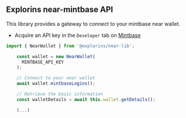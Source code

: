 ## Explorins near-mintbase API

This library provides a gateway to connect to your mintbase near wallet.

- Acquire an API key in the `Developer` tab on [Mintbase](https://mintbase.io/developer)


```typescript
import { NearWallet } from '@explorins/near-lib';

    const wallet = new NearWallet(
      MINTBASE_API_KEY
    );

    // Connect to your near wallet
    await wallet.mintbaseLogins();

    // Retrieve the basic information
    const walletDetails = await this.wallet.getDetails();

    (...)
    
```